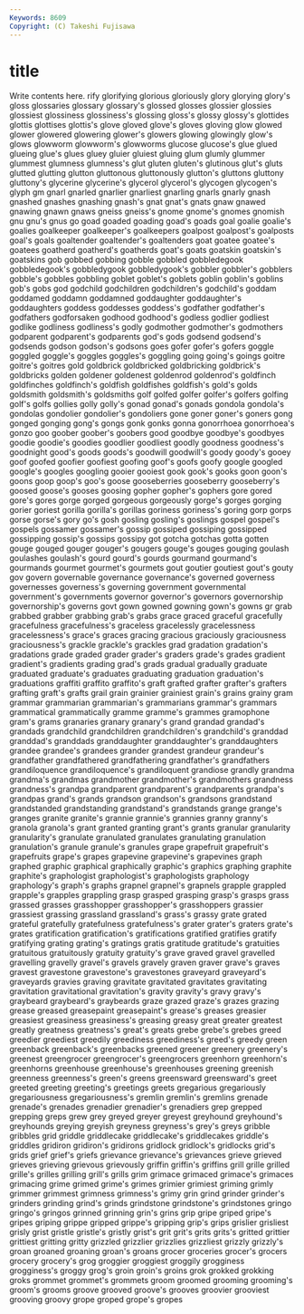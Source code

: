 ```yaml
---
Keywords: 8609 
Copyright: (C) Takeshi Fujisawa
---
```


# title

Write contents here.
rify glorifying
glorious gloriously glory glorying glory's gloss glossaries glossary glossary's glossed
glosses glossier glossies glossiest glossiness glossiness's glossing gloss's glossy glossy's
glottides glottis glottises glottis's glove gloved glove's gloves gloving glow
glowed glower glowered glowering glower's glowers glowing glowingly glow's glows
glowworm glowworm's glowworms glucose glucose's glue glued glueing glue's glues
gluey gluier gluiest gluing glum glumly glummer glummest glumness glumness's
glut gluten gluten's glutinous glut's gluts glutted glutting glutton gluttonous
gluttonously glutton's gluttons gluttony gluttony's glycerine glycerine's glycerol glycerol's glycogen
glycogen's glyph gm gnarl gnarled gnarlier gnarliest gnarling gnarls gnarly
gnash gnashed gnashes gnashing gnash's gnat gnat's gnats gnaw gnawed
gnawing gnawn gnaws gneiss gneiss's gnome gnome's gnomes gnomish gnu
gnu's gnus go goad goaded goading goad's goads goal goalie
goalie's goalies goalkeeper goalkeeper's goalkeepers goalpost goalpost's goalposts goal's goals
goaltender goaltender's goaltenders goat goatee goatee's goatees goatherd goatherd's goatherds
goat's goats goatskin goatskin's goatskins gob gobbed gobbing gobble gobbled
gobbledegook gobbledegook's gobbledygook gobbledygook's gobbler gobbler's gobblers gobble's gobbles gobbling
goblet goblet's goblets goblin goblin's goblins gob's gobs god godchild
godchildren godchildren's godchild's goddam goddamed goddamn goddamned goddaughter goddaughter's goddaughters
goddess goddesses goddess's godfather godfather's godfathers godforsaken godhood godhood's godless
godlier godliest godlike godliness godliness's godly godmother godmother's godmothers godparent
godparent's godparents god's gods godsend godsend's godsends godson godson's godsons
goes gofer gofer's gofers goggle goggled goggle's goggles goggles's goggling
going going's goings goitre goitre's goitres gold goldbrick goldbricked goldbricking
goldbrick's goldbricks golden goldener goldenest goldenrod goldenrod's goldfinch goldfinches goldfinch's
goldfish goldfishes goldfish's gold's golds goldsmith goldsmith's goldsmiths golf golfed
golfer golfer's golfers golfing golf's golfs gollies golly golly's gonad
gonad's gonads gondola gondola's gondolas gondolier gondolier's gondoliers gone goner
goner's goners gong gonged gonging gong's gongs gonk gonks gonna
gonorrhoea gonorrhoea's gonzo goo goober goober's goobers good goodbye goodbye's
goodbyes goodie goodie's goodies goodlier goodliest goodly goodness goodness's goodnight
good's goods goods's goodwill goodwill's goody goody's gooey goof goofed
goofier goofiest goofing goof's goofs goofy google googled google's googles
googling gooier gooiest gook gook's gooks goon goon's goons goop
goop's goo's goose gooseberries gooseberry gooseberry's goosed goose's gooses goosing
gopher gopher's gophers gore gored gore's gores gorge gorged gorgeous
gorgeously gorge's gorges gorging gorier goriest gorilla gorilla's gorillas goriness
goriness's goring gorp gorps gorse gorse's gory go's gosh gosling
gosling's goslings gospel gospel's gospels gossamer gossamer's gossip gossiped gossiping
gossipped gossipping gossip's gossips gossipy got gotcha gotchas gotta gotten
gouge gouged gouger gouger's gougers gouge's gouges gouging goulash goulashes
goulash's gourd gourd's gourds gourmand gourmand's gourmands gourmet gourmet's gourmets
gout goutier goutiest gout's gouty gov govern governable governance governance's
governed governess governesses governess's governing government governmental government's governments governor
governor's governors governorship governorship's governs govt gown gowned gowning gown's
gowns gr grab grabbed grabber grabbing grab's grabs grace graced
graceful gracefully gracefulness gracefulness's graceless gracelessly gracelessness gracelessness's grace's graces
gracing gracious graciously graciousness graciousness's grackle grackle's grackles grad gradation
gradation's gradations grade graded grader grader's graders grade's grades gradient
gradient's gradients grading grad's grads gradual gradually graduate graduated graduate's
graduates graduating graduation graduation's graduations graffiti graffito graffito's graft grafted
grafter grafter's grafters grafting graft's grafts grail grain grainier grainiest
grain's grains grainy gram grammar grammarian grammarian's grammarians grammar's grammars
grammatical grammatically gramme gramme's grammes gramophone gram's grams granaries granary
granary's grand grandad grandad's grandads grandchild grandchildren grandchildren's grandchild's granddad
granddad's granddads granddaughter granddaughter's granddaughters grandee grandee's grandees grander grandest
grandeur grandeur's grandfather grandfathered grandfathering grandfather's grandfathers grandiloquence grandiloquence's grandiloquent
grandiose grandly grandma grandma's grandmas grandmother grandmother's grandmothers grandness grandness's
grandpa grandparent grandparent's grandparents grandpa's grandpas grand's grands grandson grandson's
grandsons grandstand grandstanded grandstanding grandstand's grandstands grange grange's granges granite
granite's grannie grannie's grannies granny granny's granola granola's grant granted
granting grant's grants granular granularity granularity's granulate granulated granulates granulating
granulation granulation's granule granule's granules grape grapefruit grapefruit's grapefruits grape's
grapes grapevine grapevine's grapevines graph graphed graphic graphical graphically graphic's
graphics graphing graphite graphite's graphologist graphologist's graphologists graphology graphology's graph's
graphs grapnel grapnel's grapnels grapple grappled grapple's grapples grappling grasp
grasped grasping grasp's grasps grass grassed grasses grasshopper grasshopper's grasshoppers
grassier grassiest grassing grassland grassland's grass's grassy grate grated grateful
gratefully gratefulness gratefulness's grater grater's graters grate's grates gratification gratification's
gratifications gratified gratifies gratify gratifying grating grating's gratings gratis gratitude
gratitude's gratuities gratuitous gratuitously gratuity gratuity's grave graved gravel gravelled
gravelling gravelly gravel's gravels gravely graven graver grave's graves gravest
gravestone gravestone's gravestones graveyard graveyard's graveyards gravies graving gravitate gravitated
gravitates gravitating gravitation gravitational gravitation's gravity gravity's gravy gravy's graybeard
graybeard's graybeards graze grazed graze's grazes grazing grease greased greasepaint
greasepaint's grease's greases greasier greasiest greasiness greasiness's greasing greasy great
greater greatest greatly greatness greatness's great's greats grebe grebe's grebes
greed greedier greediest greedily greediness greediness's greed's greedy green greenback
greenback's greenbacks greened greener greenery greenery's greenest greengrocer greengrocer's greengrocers
greenhorn greenhorn's greenhorns greenhouse greenhouse's greenhouses greening greenish greenness greenness's
green's greens greensward greensward's greet greeted greeting greeting's greetings greets
gregarious gregariously gregariousness gregariousness's gremlin gremlin's gremlins grenade grenade's grenades
grenadier grenadier's grenadiers grep grepped grepping greps grew grey greyed
greyer greyest greyhound greyhound's greyhounds greying greyish greyness greyness's grey's
greys gribble gribbles grid griddle griddlecake griddlecake's griddlecakes griddle's griddles
gridiron gridiron's gridirons gridlock gridlock's gridlocks grid's grids grief grief's
griefs grievance grievance's grievances grieve grieved grieves grieving grievous grievously
griffin griffin's griffins grill grille grilled grille's grilles grilling grill's
grills grim grimace grimaced grimace's grimaces grimacing grime grimed grime's
grimes grimier grimiest griming grimly grimmer grimmest grimness grimness's grimy
grin grind grinder grinder's grinders grinding grind's grinds grindstone grindstone's
grindstones gringo gringo's gringos grinned grinning grin's grins grip gripe
griped gripe's gripes griping grippe gripped grippe's gripping grip's grips
grislier grisliest grisly grist gristle gristle's gristly grist's grit grit's
grits grits's gritted grittier grittiest gritting gritty grizzled grizzlier grizzlies
grizzliest grizzly grizzly's groan groaned groaning groan's groans grocer groceries
grocer's grocers grocery grocery's grog groggier groggiest groggily grogginess grogginess's
groggy grog's groin groin's groins grok grokked grokking groks grommet
grommet's grommets groom groomed grooming grooming's groom's grooms groove grooved
groove's grooves groovier grooviest grooving groovy grope groped grope's gropes

